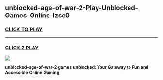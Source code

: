 
## unblocked-age-of-war-2-Play-Unblocked-Games-Online-lzse0
<h3>
<a href="https://premium76.site?title=unblocked-age-of-war-2&ref=25A">CLICK TO PLAY</a></h3>
<hr>

<h3>
<a href="https://premium76.site?title=unblocked-age-of-war-2&ref=25A">CLICK 2 PLAY</a>
  
</h3>

<a href="https://premium76.site?title=unblocked-age-of-war-2&ref=25A"><img src="https://clearcache.store/games.png"></a>


**unblocked-age-of-war-2 games unblocked: Your Gateway to Fun and Accessible Online Gaming**
